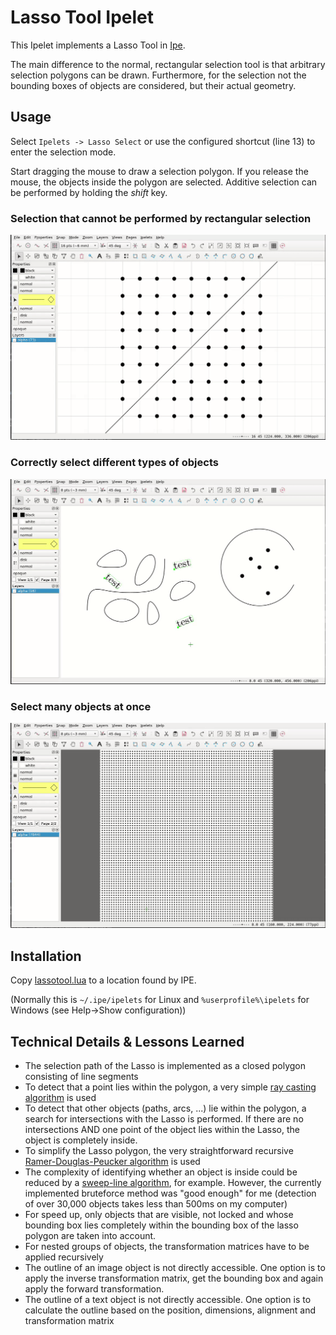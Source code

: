 # Lasso Tool Ipelet

This Ipelet implements a Lasso Tool in [Ipe](https://ipe.otfried.org/).

The main difference to the normal, rectangular selection tool is that arbitrary selection polygons can be drawn. Furthermore, for the selection not the bounding boxes of objects are considered, but their actual geometry.

## Usage

Select `Ipelets -> Lasso Select` or use the configured shortcut (line 13) to enter the selection mode.

Start dragging the mouse to draw a selection polygon.
If you release the mouse, the objects inside the polygon are selected.
Additive selection can be performed by holding the _shift_ key.

### Selection that cannot be performed by rectangular selection

![Select multiple objects](img/select_multi.gif)

### Correctly select different types of objects

![Select different objects](img/select_different_objects.gif)

### Select many objects at once

![Select many objects](img/select_many.gif)

## Installation

Copy [lassotool.lua](lassotool.lua) to a location found by IPE.

(Normally this is `~/.ipe/ipelets` for Linux and `%userprofile%\ipelets` for Windows (see Help->Show configuration))


## Technical Details & Lessons Learned

* The selection path of the Lasso is implemented as a closed polygon consisting of line segments
* To detect that a point lies within the polygon, a very simple [ray casting algorithm](https://en.wikipedia.org/wiki/Point_in_polygon) is used
* To detect that other objects (paths, arcs, ...) lie within the polygon, a search for intersections with the Lasso is performed. If there are no intersections AND one point of the object lies within the Lasso, the object is completely inside.
* To simplify the Lasso polygon, the very straightforward recursive [Ramer-Douglas-Peucker algorithm](https://en.wikipedia.org/wiki/Ramer%E2%80%93Douglas%E2%80%93Peucker_algorithm) is used
* The complexity of identifying whether an object is inside could be reduced by a [sweep-line algorithm](https://en.wikipedia.org/wiki/Bentley%E2%80%93Ottmann_algorithm), for example. However, the currently implemented bruteforce method was "good enough" for me (detection of over 30,000 objects takes less than 500ms on my computer)
* For speed up, only objects that are visible, not locked and whose bounding box lies completely within the bounding box of the lasso polygon are taken into account.
* For nested groups of objects, the transformation matrices have to be applied recursively
* The outline of an image object is not directly accessible. One option is to apply the inverse transformation matrix, get the bounding box and again apply the forward transformation.
* The outline of a text object is not directly accessible. One option is to calculate the outline based on the position, dimensions, alignment and transformation matrix
